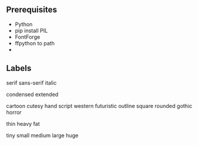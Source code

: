 ## Prerequisites

- Python
- pip install PIL
- FontForge
- ffpython to path
-

## Labels

serif
sans-serif
italic

condensed
extended

cartoon
cutesy
hand
script
western
futuristic
outline
square
rounded
gothic
horror

thin
heavy
fat

tiny
small
medium
large
huge
